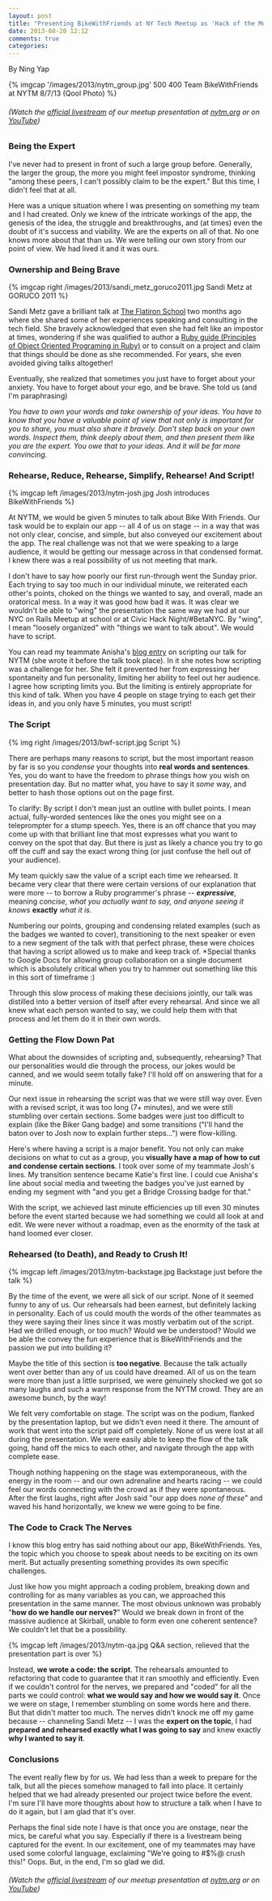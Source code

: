 ```yaml
---
layout: post
title: "Presenting BikeWithFriends at NY Tech Meetup as 'Hack of the Month'"
date: 2013-08-20 12:12
comments: true
categories:
---
```


By Ning Yap

{% imgcap '/images/2013/nytm_group.jpg' 500 400 Team BikeWithFriends at NYTM 8/7/13 (Qool Photo) %}

###### (*Watch the [official livestream](http://mlb.mlb.com/media/player/entry.jsp?calendar_event_id=14-378209-2013-08-07&source=NYTM&start_time=54) of our meetup presentation at [nytm.org](http://nytm.org/blog/entry/13-06-2013/lineup-for-august-7-ny-techmeetup) or on [YouTube](http://youtu.be/r8zFreW4pek)*)

### Being the Expert

I've never had to present in front of such a large group before. Generally, the larger the group, the more you might feel impostor syndrome, thinking "among these peers, I can't possibly claim to be the expert." But this time, I didn't feel that at all.

Here was a unique situation where I was presenting on something my team and I had created. Only we knew of the intricate workings of the app, the genesis of the idea, the struggle and breakthroughs, and (at times) even the doubt of it's success and viability. We are the experts on all of that. No one knows more about that than us. We were telling our own story from our point of view. We had lived it and it was ours.

### Ownership and Being Brave

{% imgcap right /images/2013/sandi_metz_goruco2011.jpg Sandi Metz at GORUCO 2011 %}

Sandi Metz gave a brilliant talk at [The Flatiron School](http://flatironschool.com) two months ago where she shared some of her experiences speaking and consulting in the tech field. She bravely acknowledged that even she had felt like an impostor at times, wondering if she was qualified to author a [Ruby guide (Principles of Object Oriented Programing in Ruby)](http://www.amazon.com/Practical-Object-Oriented-Design-Ruby-Addison-Wesley/dp/0321721330/)  or to consult on a project and claim that things should be done as she recommended. For years, she even avoided giving talks altogether!

Eventually, she realized that sometimes you just  have to forget about your anxiety. You have to forget about your ego, and be brave. She told us (and I'm paraphrasing)

_You have to own your words and take ownership of your ideas. You have to know that you have a valuable point of view that not only is important for you to share, you must also  share it bravely. Don't step back on your own words. Inspect them, think deeply about them, and then present them like you are the expert. You owe that to your ideas. And it will be far more convincing._

### Rehearse, Reduce, Rehearse, Simplify, Rehearse! And Script!

{% imgcap left /images/2013/nytm-josh.jpg Josh introduces BikeWithFriends %}

At NYTM, we would be given 5 minutes to talk about Bike With Friends. Our task would be to explain our app -- all 4 of us on stage -- in a way that was not only clear, concise, and simple, but also conveyed our excitement about the app. The real challenge was not that we were speaking to a large audience, it would be getting our message across in that condensed format. I knew there was a real possibility of us not meeting that mark.

I don't have to say how poorly our first run-through went the Sunday prior. Each trying to say too much in our individual minute, we reiterated each other's points, choked on the things we wanted to say, and overall, made an oratorical mess. In a way it was good how bad it was. It was clear we wouldn't be able to "wing" the presentation the same way we had at our NYC on Rails Meetup at school or at Civic Hack Night/#BetaNYC. By "wing", I mean "loosely organized" with "things we want to talk about". We would have to script.

You can read my teammate Anisha's [blog entry](http://nishconsumerism.com/2013/08/05/new-york-tech-meetup-bikewithfriends/) on scripting our talk for NYTM (she wrote it before the talk took place). In it she notes how scripting was a challenge for her. She felt it prevented her from expressing her spontaneity and fun personality, limiting her ability to feel out her audience. I agree how scripting limits you. But the limiting is entirely appropriate for this kind of talk. When you have 4 people on stage trying to each get their ideas in, and you only have 5 minutes, you must script!

### The Script

{% img right /images/2013/bwf-script.jpg Script %}

There are perhaps many reasons to script, but the most important reason by far is so you _condense_ your thoughts into **real words and sentences**. Yes, you do want to have the freedom to phrase things how you wish on presentation day. But no matter what, you have to say it _some_ way, and better to hash those options out on the page first.

To clarify: By script I don't mean just an outline with bullet points. I mean actual, fully-worded sentences like the ones you might see on a teleprompter for a stump speech. Yes, there is an off chance that you may come up with that brilliant line that most expresses what you want to convey on the spot that day. But there is just as likely a chance you try to go off the cuff and say the exact wrong thing (or just confuse the hell out of your audience).

My team quickly saw the value of a script each time we rehearsed. It became very clear that there were certain versions of our explanation that were more -- to borrow a Ruby programmer's phrase -- **_expressive_**, meaning _concise, what you actually want to say, and anyone seeing it knows_ **exactly** _what it is._

Numbering our points, grouping and condensing related examples (such as the badges we wanted to cover), transitioning to the next speaker or even to a new segment of the talk with that perfect phrase, these were choices that having a script allowed us to make and keep track of. *Special thanks to Google Docs for allowing group collaboration on a single document which is absolutely critical when you try to hammer out something like this in this sort of timeframe :)

Through this slow process of making these decisions jointly, our talk was distilled into a better version of itself after every rehearsal. And since we all knew what each person wanted to say, we could help them with that process and let them do it in their own words.

### Getting the Flow Down Pat

What about the downsides of scripting and, subsequently, rehearsing? That our personalities would die through the process, our jokes would be canned, and we would seem totally fake? I'll hold off on answering that for a minute.

Our next issue in rehearsing the script was that we were still way over. Even with a revised script, it was too long (7+ minutes), and we were still stumbling over certain sections. Some badges were just too difficult to explain (like the Biker Gang badge) and some transitions ("I'll hand the baton over to Josh now to explain further steps…") were flow-killing.

Here's where having a script is a major benefit. You not only can make decisions on what to cut as a group, you **visually have a map of how to cut and condense certain sections**. I took over some of my teammate Josh's lines. My transition sentence became Katie's first line. I could cue Anisha's line about social media and tweeting the badges you've just earned by ending my segment with "and you get a Bridge Crossing badge for that."

With the script, we achieved last minute efficiencies up till even 30 minutes before the event started because we had something we could all look at and edit. We were never without a roadmap, even as the enormity of the task at hand loomed ever closer.

### Rehearsed (to Death), and Ready to Crush It!

{% imgcap left /images/2013/nytm-backstage.jpg Backstage just before the talk %}

By the time of the event, we were all sick of our script. None of it seemed funny to any of us. Our rehearsals had been earnest, but definitely lacking in personality. Each of us could mouth the words of the other teammates as they were saying their lines since it was mostly verbatim out of the script. Had we drilled enough, or too much? Would we be understood? Would we be able the convey the fun experience that is BikeWithFriends and the passion we put into building it?

Maybe the title of this section is **too negative**. Because the talk actually went over better than any of us could have dreamed. All of us on the team were more than just a little surprised, we were genuinely shocked we got so many laughs and such a warm response from the NYTM crowd. They are an awesome bunch, by the way!

We felt very comfortable on stage. The script was on the podium, flanked by the presentation laptop, but we didn't even need it there. The amount of work that went into the script paid off completely. None of us were lost at all during the presentation. We were easily able to keep the flow of the talk going, hand off the mics to each other, and navigate through the app with complete ease.

Though nothing happening on the stage was extemporaneous, with the energy in the room -- and our own adrenaline and hearts racing -- we could feel our words connecting with the crowd as if they were spontaneous. After the first laughs, right after Josh said "our app does _none of these_" and waved his hand horizontally, we knew we were going to be fine.

### The Code to Crack The Nerves

I know this blog entry has said nothing about our app, BikeWithFriends. Yes, the topic which you choose to speak about needs to be exciting on its own merit. But actually presenting something provides its own specific challenges.

Just like how you might approach a coding problem, breaking down and controlling for as many variables as you can, we approached this presentation in the same manner. The most obvious unknown was probably "__how do we handle our nerves?__" Would we break down in front of the massive audience at Skirball, unable to form even one coherent sentence? We couldn't let that be a possibility.

{% imgcap left /images/2013/nytm-qa.jpg Q&A section, relieved that the presentation part is over %}

Instead, __we wrote a code: the script__. The rehearsals amounted to refactoring that code to guarantee that it ran smoothly and efficiently. Even if we couldn't control for the nerves, we prepared and "coded" for all the parts we could control: __what we would say and how we would say it__. Once we were on stage, I remember stumbling on some words here and there. But that didn't matter too much. The nerves didn't knock me off my game because -- channeling Sandi Metz -- I was the __expert on the topic__, I had __prepared and rehearsed exactly what I was going to say__ and knew exactly __why I wanted to say it__.

### Conclusions

The event really flew by for us. We had less than a week to prepare for the talk, but all the pieces somehow managed to fall into place. It certainly helped that we had already presented our project twice before the event. I'm sure I'll have more thoughts about how to structure a talk when I have to do it again, but I am glad that it's over.

Perhaps the final side note I have is that once you are onstage, near the mics, be careful what you say. Especially if there is a livestream being captured for the event. In our excitement, one of my teammates may have used some colorful language, exclaiming "We're going to #$%@ crush this!" Oops. But, in the end, I'm so glad we did.

###### (*Watch the [official livestream](http://mlb.mlb.com/media/player/entry.jsp?calendar_event_id=14-378209-2013-08-07&source=NYTM&start_time=54) of our meetup presentation at [nytm.org](http://nytm.org/blog/entry/13-06-2013/lineup-for-august-7-ny-techmeetup) or on [YouTube](http://youtu.be/r8zFreW4pek)*)
